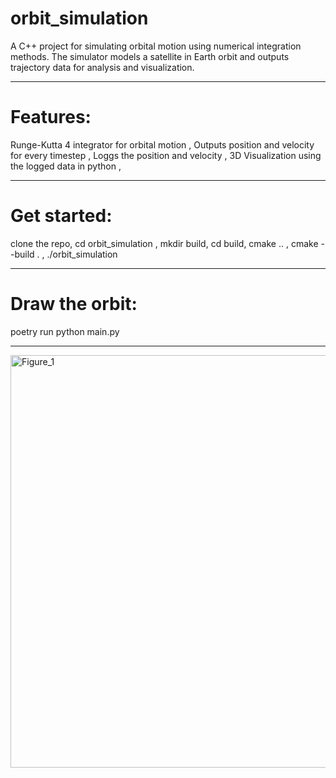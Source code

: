 # orbit_simulation
A C++ project for simulating orbital motion using numerical integration methods. The simulator models a satellite in Earth orbit and outputs trajectory data for analysis and visualization.

-------------------------------------------------------------------
# Features:
Runge-Kutta 4 integrator for orbital motion ,
Outputs position and velocity for every timestep ,
Loggs the position and velocity ,
3D Visualization using the logged data in python , 

---------------------------------------------------------------------
# Get started:

clone the repo,
cd orbit_simulation ,
mkdir build,
cd build,
cmake .. , 
cmake --build . ,
./orbit_simulation

----------------------------------------------------------------------
# Draw the orbit:
poetry run python main.py

----------------------------------------------------------------------
<img width="800" height="660" alt="Figure_1" src="https://github.com/user-attachments/assets/e9181369-7197-4d06-b3ae-09393b6cecc6" />
